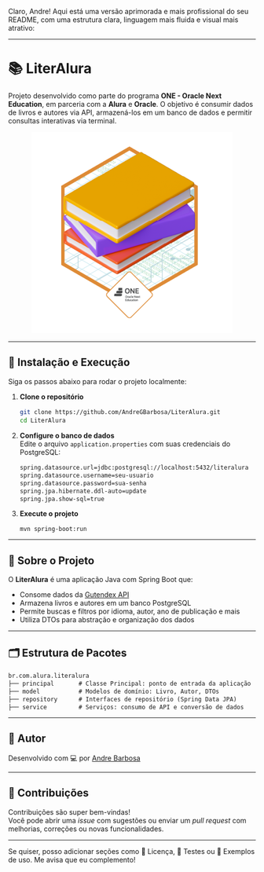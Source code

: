 Claro, Andre! Aqui está uma versão aprimorada e mais profissional do seu README, com uma estrutura clara, linguagem mais fluida e visual mais atrativo:

---

# 📚 LiterAlura

Projeto desenvolvido como parte do programa **ONE - Oracle Next Education**, em parceria com a **Alura** e **Oracle**. O objetivo é consumir dados de livros e autores via API, armazená-los em um banco de dados e permitir consultas interativas via terminal.

<div align="center">
  <img src="img/badge%20literalura.png" alt="Badge LiterAlura" />
</div>

---

## 🚀 Instalação e Execução

Siga os passos abaixo para rodar o projeto localmente:

1. **Clone o repositório**
   ```bash
   git clone https://github.com/AndreGBarbosa/LiterAlura.git
   cd LiterAlura
   ```

2. **Configure o banco de dados**  
   Edite o arquivo `application.properties` com suas credenciais do PostgreSQL:
   ```properties
   spring.datasource.url=jdbc:postgresql://localhost:5432/literalura
   spring.datasource.username=seu-usuario
   spring.datasource.password=sua-senha
   spring.jpa.hibernate.ddl-auto=update
   spring.jpa.show-sql=true
   ```

3. **Execute o projeto**
   ```bash
   mvn spring-boot:run
   ```

---

## 🧠 Sobre o Projeto

O **LiterAlura** é uma aplicação Java com Spring Boot que:

- Consome dados da [Gutendex API](https://gutendex.com/)
- Armazena livros e autores em um banco PostgreSQL
- Permite buscas e filtros por idioma, autor, ano de publicação e mais
- Utiliza DTOs para abstração e organização dos dados

---

## 🗂️ Estrutura de Pacotes

```
br.com.alura.literalura
├── principal       # Classe Principal: ponto de entrada da aplicação
├── model           # Modelos de domínio: Livro, Autor, DTOs
├── repository      # Interfaces de repositório (Spring Data JPA)
├── service         # Serviços: consumo de API e conversão de dados
```

---

## 👤 Autor

Desenvolvido com 💻 por [Andre Barbosa](https://github.com/AndreGBarbosa)

---

## 🤝 Contribuições

Contribuições são super bem-vindas!  
Você pode abrir uma *issue* com sugestões ou enviar um *pull request* com melhorias, correções ou novas funcionalidades.

---

Se quiser, posso adicionar seções como 📄 Licença, 🧪 Testes ou 📸 Exemplos de uso. Me avisa que eu complemento!
